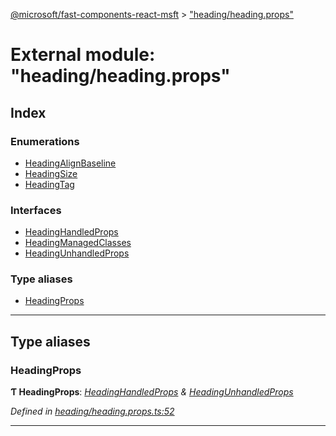 [@microsoft/fast-components-react-msft](../README.md) > ["heading/heading.props"](../modules/_heading_heading_props_.md)

# External module: "heading/heading.props"

## Index

### Enumerations

* [HeadingAlignBaseline](../enums/_heading_heading_props_.headingalignbaseline.md)
* [HeadingSize](../enums/_heading_heading_props_.headingsize.md)
* [HeadingTag](../enums/_heading_heading_props_.headingtag.md)

### Interfaces

* [HeadingHandledProps](../interfaces/_heading_heading_props_.headinghandledprops.md)
* [HeadingManagedClasses](../interfaces/_heading_heading_props_.headingmanagedclasses.md)
* [HeadingUnhandledProps](../interfaces/_heading_heading_props_.headingunhandledprops.md)

### Type aliases

* [HeadingProps](_heading_heading_props_.md#headingprops)

---

## Type aliases

<a id="headingprops"></a>

###  HeadingProps

**Ƭ HeadingProps**: *[HeadingHandledProps](../interfaces/_heading_heading_props_.headinghandledprops.md) & [HeadingUnhandledProps](../interfaces/_heading_heading_props_.headingunhandledprops.md)*

*Defined in [heading/heading.props.ts:52](https://github.com/Microsoft/fast-dna/blob/164dd3ca/packages/fast-components-react-msft/src/heading/heading.props.ts#L52)*

___

